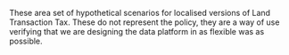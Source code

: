 These area set of hypothetical scenarios for localised versions of Land Transaction Tax. These do not represent the policy, they are a way of use verifying that we are designing the data platform in as flexible was as possible.

